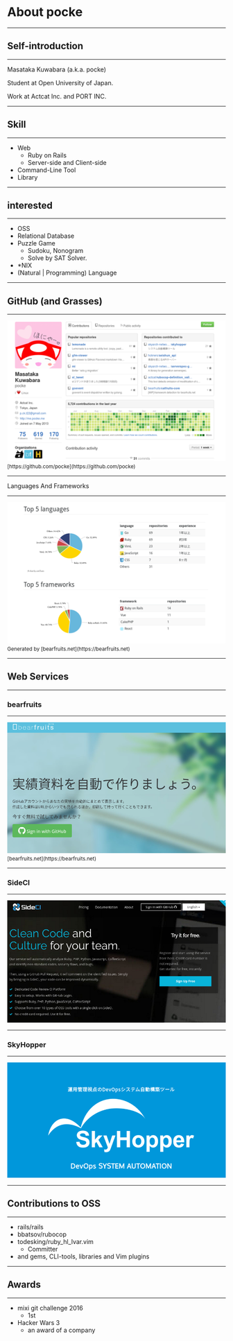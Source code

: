 # About pocke

---

## Self-introduction


---

Masataka Kuwabara (a.k.a. pocke)

Student at Open University of Japan.

Work at Actcat Inc. and PORT INC.

---

## Skill

---

- Web
  - Ruby on Rails
  - Server-side and Client-side
- Command-Line Tool
- Library

---

## interested

---

- OSS
- Relational Database
- Puzzle Game
  - Sudoku, Nonogram
  - Solve by SAT Solver.
- *NIX
- (Natural | Programming) Language

---

## GitHub (and Grasses)

---

<img src="github.png" alt="screen shot of GitHub">
<small>
[https://github.com/pocke](https://github.com/pocke)
</small>



---

Languages And Frameworks


---

<img src="bearfruits.png" alt="Go, Ruby, VimL, JavaScript...">
<small>
Generated by [bearfruits.net](https://bearfruits.net)
</small>

---


## Web Services

---

### bearfruits

---


<img src="bearfruits_lp.png" alt="bearfruits.net">
<small>
[bearfruits.net](https://bearfruits.net)
</small>


---


### SideCI

---

<img src="sideci_lp.png" alt="sideci">


---

### SkyHopper

---

<img src="skyhopper.png" alt="sideci">

---



## Contributions to OSS

---

- rails/rails
- bbatsov/rubocop
- todesking/ruby_hl_lvar.vim
  - Committer
- and gems, CLI-tools, libraries and Vim plugins

---

## Awards

---

- mixi git challenge 2016
  - 1st
- Hacker Wars 3
  - an award of a company

